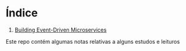
# Índice
1. [Building Event-Driven Microservices](EventDrivenMicroservices/README.md)


Este repo contém algumas notas relativas a alguns estudos e leituros